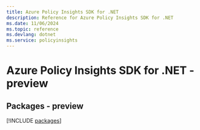```yaml
---
title: Azure Policy Insights SDK for .NET
description: Reference for Azure Policy Insights SDK for .NET
ms.date: 11/06/2024
ms.topic: reference
ms.devlang: dotnet
ms.service: policyinsights
---
```

# Azure Policy Insights SDK for .NET - preview
## Packages - preview
[!INCLUDE [packages](policy-insights-index.md)]